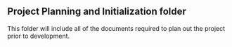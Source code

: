 ## Project Planning and Initialization folder


This folder will include all of the documents required to plan out the project prior to development. 
